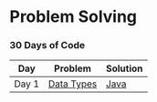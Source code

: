 # Problem Solving

### 30 Days of Code
| Day | Problem | Solution |
| --- | --- | --- |
| Day 1 | [Data Types](https:www.hackerrank.com/challenges/30-data-types/problem) | [Java]() |
